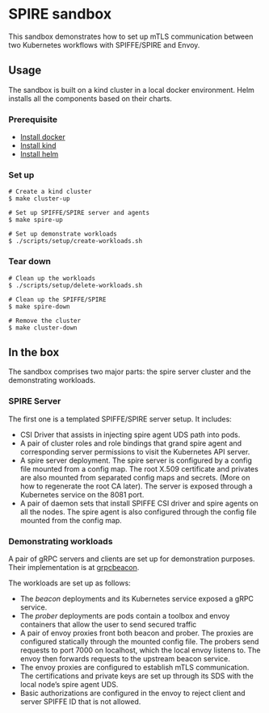 # SPIRE sandbox
This sandbox demonstrates how to set up mTLS communication between two Kubernetes workflows with SPIFFE/SPIRE and Envoy.

## Usage

The sandbox is built on a kind cluster in a local docker environment. Helm installs all the components based on their charts.

### Prerequisite

- [Install docker](https://docs.docker.com/engine/install/)
- [Install kind](https://kind.sigs.k8s.io/docs/user/quick-start/)
- [Install helm](https://helm.sh/docs/helm/helm_install/)

### Set up

    # Create a kind cluster
    $ make cluster-up
    
    # Set up SPIFFE/SPIRE server and agents
    $ make spire-up
    
    # Set up demonstrate workloads
    $ ./scripts/setup/create-workloads.sh

### Tear down

    # Clean up the workloads
    $ ./scripts/setup/delete-workloads.sh
    
    # Clean up the SPIFFE/SPIRE
    $ make spire-down
    
    # Remove the cluster
    $ make cluster-down

## In the box

The sandbox comprises two major parts: the spire server cluster and the demonstrating workloads.

### SPIRE Server

The first one is a templated SPIFFE/SPIRE server setup. It includes:

- CSI Driver that assists in injecting spire agent UDS path into pods.
- A pair of cluster roles and role bindings that grand spire agent and corresponding server permissions to visit the Kubernetes API server.
- A spire server deployment. The spire server is configured by a config file mounted from a config map. The root X.509 certificate and privates are also mounted from separated config maps and secrets. (More on how to regenerate the root CA later). The server is exposed through a Kubernetes service on the 8081 port.
- A pair of daemon sets that install SPIFFE CSI driver and spire agents on all the nodes. The spire agent is also configured through the config file mounted from the config map.

### Demonstrating workloads

A pair of gRPC servers and clients are set up for demonstration purposes. Their implementation is at [grpcbeacon](https://github.com/troydai/grpcbeacon).

The workloads are set up as follows:

- The *beacon* deployments and its Kubernetes service exposed a gRPC service.
- The *prober* deployments are pods contain a toolbox and envoy containers that allow the user to send secured traffic
- A pair of envoy proxies front both beacon and prober. The proxies are configured statically through the mounted config file. The probers send requests to port 7000 on localhost, which the local envoy listens to. The envoy then forwards requests to the upstream beacon service.
- The envoy proxies are configured to establish mTLS communication. The certifications and private keys are set up through its SDS with the local node’s spire agent UDS.
- Basic authorizations are configured in the envoy to reject client and server SPIFFE ID that is not allowed.
